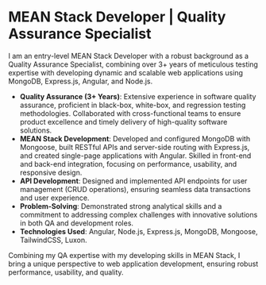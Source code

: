 # MEAN Stack Developer | Quality Assurance Specialist

I am an entry-level MEAN Stack Developer with a robust background as a Quality Assurance Specialist, combining over 3+ years of meticulous testing expertise with developing dynamic and scalable web applications using MongoDB, Express.js, Angular, and Node.js.

- **Quality Assurance (3+ Years)**: Extensive experience in software quality assurance, proficient in black-box, white-box, and regression testing methodologies. Collaborated with cross-functional teams to ensure product excellence and timely delivery of high-quality software solutions.
- **MEAN Stack Development**: Developed and configured MongoDB with Mongoose, built RESTful APIs and server-side routing with Express.js, and created single-page applications with Angular. Skilled in front-end and back-end integration, focusing on performance, usability, and responsive design.
- **API Development**: Designed and implemented API endpoints for user management (CRUD operations), ensuring seamless data transactions and user experience.
- **Problem-Solving**: Demonstrated strong analytical skills and a commitment to addressing complex challenges with innovative solutions in both QA and development roles.
- **Technologies Used**: Angular, Node.js, Express.js, MongoDB, Mongoose, TailwindCSS, Luxon.

Combining my QA expertise with my developing skills in MEAN Stack, I bring a unique perspective to web application development, ensuring robust performance, usability, and quality.
